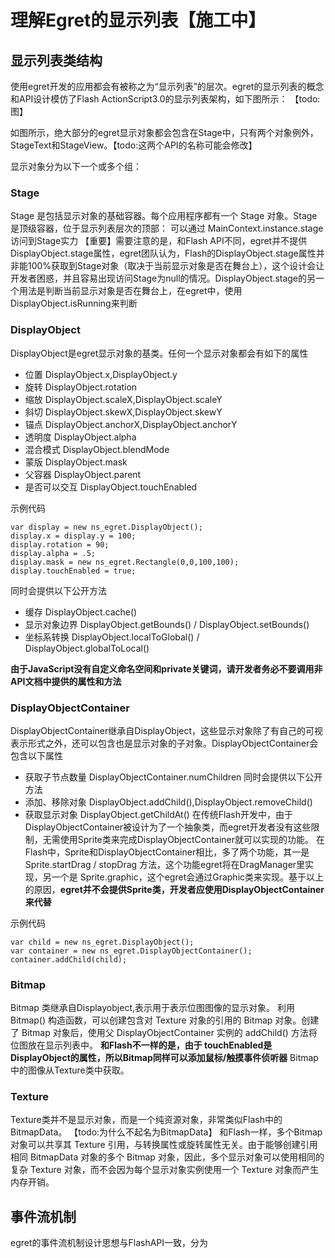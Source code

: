 理解Egret的显示列表【施工中】
=================================
显示列表类结构
-----------------


使用egret开发的应用都会有被称之为“显示列表”的层次。egret的显示列表的概念和API设计模仿了Flash ActionScript3.0的显示列表架构，如下图所示：
【todo:图】

如图所示，绝大部分的egret显示对象都会包含在Stage中，只有两个对象例外，StageText和StageView。【todo:这两个API的名称可能会修改】


显示对象分为以下一个或多个组：

### Stage
Stage 是包括显示对象的基础容器。每个应用程序都有一个 Stage 对象。Stage是顶级容器，位于显示列表层次的顶部：
可以通过 MainContext.instance.stage 访问到Stage实力
【重要】需要注意的是，和Flash API不同，egret并不提供 DisplayObject.stage属性，egret团队认为，Flash的DisplayObject.stage属性并非能100%获取到Stage对象（取决于当前显示对象是否在舞台上），这个设计会让开发者困惑，并且容易出现访问Stage为null的情况。DisplayObject.stage的另一个用法是判断当前显示对象是否在舞台上，在egret中，使用 DisplayObject.isRunning来判断

### DisplayObject
DisplayObject是egret显示对象的基类。任何一个显示对象都会有如下的属性
* 位置 DisplayObject.x,DisplayObject.y
* 旋转 DisplayObject.rotation
* 缩放 DisplayObject.scaleX,DisplayObject.scaleY
* 斜切 DisplayObject.skewX,DisplayObject.skewY
* 锚点 DisplayObject.anchorX,DisplayObject.anchorY
* 透明度 DisplayObject.alpha
* 混合模式 DisplayObject.blendMode
* 蒙版 DisplayObject.mask
* 父容器 DisplayObject.parent
* 是否可以交互 DisplayObject.touchEnabled


示例代码
```
var display = new ns_egret.DisplayObject();
display.x = display.y = 100;
display.rotation = 90;
display.alpha = .5;
display.mask = new ns_egret.Rectangle(0,0,100,100);
display.touchEnabled = true;
```

同时会提供以下公开方法
* 缓存 DisplayObject.cache()
* 显示对象边界 DisplayObject.getBounds() / DisplayObject.setBounds()
* 坐标系转换 DisplayObject.localToGlobal() / DisplayObject.globalToLocal()

**由于JavaScript没有自定义命名空间和private关键词，请开发者务必不要调用非API文档中提供的属性和方法**
### DisplayObjectContainer
DisplayObjectContainer继承自DisplayObject，这些显示对象除了有自己的可视表示形式之外，还可以包含也是显示对象的子对象。DisplayObjectContainer会包含以下属性
* 获取子节点数量 DisplayObjectContainer.numChildren
同时会提供以下公开方法
* 添加、移除对象 DisplayObject.addChild(),DisplayObject.removeChild()
* 获取显示对象 DisplayObject.getChildAt()
在传统Flash开发中，由于DisplayObjectContainer被设计为了一个抽象类，而egret开发者没有这些限制，无需使用Sprite类来完成DisplayObjectContainer就可以实现的功能。
在Flash中，Sprite和DisplayObjectContainer相比，多了两个功能，其一是 Sprite.startDrag / stopDrag 方法，这个功能egret将在DragManager里实现，另一个是 Sprite.graphic，这个egret会通过Graphic类来实现。基于以上的原因，**egret并不会提供Sprite类，开发者应使用DisplayObjectContainer来代替**

示例代码
```
var child = new ns_egret.DisplayObject();
var container = new ns_egret.DisplayObjectContainer();
container.addChild(child);
```

### Bitmap
Bitmap 类继承自Displayobject,表示用于表示位图图像的显示对象。
利用 Bitmap() 构造函数，可以创建包含对 Texture 对象的引用的 Bitmap 对象。创建了 Bitmap 对象后，使用父 DisplayObjectContainer 实例的 addChild() 方法将位图放在显示列表中。
**和Flash不一样的是，由于 touchEnabled是DisplayObject的属性，所以Bitmap同样可以添加鼠标/触摸事件侦听器**
Bitmap中的图像从Texture类中获取。

### Texture
Texture类并不是显示对象，而是一个纯资源对象，非常类似Flash中的BitmapData。
【todo:为什么不起名为BitmapData】
和Flash一样，多个Bitmap 对象可以共享其 Texture 引用，与转换属性或旋转属性无关。由于能够创建引用相同 BitmapData 对象的多个 Bitmap 对象，因此，多个显示对象可以使用相同的复杂 Texture 对象，而不会因为每个显示对象实例使用一个 Texture 对象而产生内存开销。






事件流机制
-----------------

egret的事件流机制设计思想与FlashAPI一致，分为




